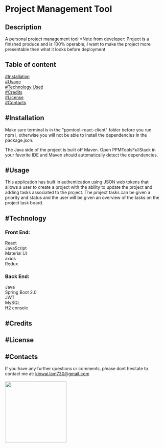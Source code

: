 # Project Management Tool

## Description
A personal project management tool 
*Note from developer: Project is a finished produce and is 100% operable, I want to make the project more presentable then what it looks before deployment
## Table of content
[#Installation](#Installation)<br>
[#Usage](#Usage)<br>
[#Technology Used](#Technology)<br>
[#Credits](#Credits)<br>
[#License](#License)<br>
[#Contacts](#Contacts)
## #Installation
Make sure terminal is in the "ppmtool-react-client" folder before you run npm i, otherwise you will not be able to install the dependencies in the package.json.

The Java side of the project is built off Maven. Open PPMToolsFullStack in your favorite IDE and Maven should automatically detect the dependencies.

## #Usage
This application has built in authentication using JSON web tokens that allows a user to create a project with the ability to update the project and adding tasks associated to the project. The project tasks can be given a priority and status and the user will be given an overview of the tasks on the project task board. 

## #Technology

### Front End:<br>
React<br>
JavaScript<br>
Material UI<br>
axios<br>
Redux<br>


### Back End:<br>
Java<br>
Spring Boot 2.0<br>
JWT<br>
MySQL<br>
H2 console<br>

## #Credits

## #License

## #Contacts
If you have any further questions or comments, please dont hesitate to contact me at: <kinwai.lam730@gmail.com>
<br><br>
<img src="https://avatars2.githubusercontent.com/u/58892198?v=4" width="200"><br>